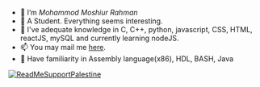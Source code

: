 - 👋 I’m *Mohammod Moshiur Rahman*
- 👀 A Student. Everything seems interesting.
- 🌱 I've adequate knowledge in C, C++, python, javascript, CSS, HTML, reactJS, mySQL and currently learning nodeJS.
- 📫 You may mail me [here](miraz173r@gmail.com).
- 💞 Have familiarity in Assembly language(x86), HDL, BASH, Java
<!---
miraz173/miraz173 is a ✨ special ✨ repository because its `README.md` (this file) appears on your GitHub profile.
You can click the Preview link to take a look at your changes.
--->
[![ReadMeSupportPalestine](https://raw.githubusercontent.com/Safouene1/support-palestine-banner/master/banner-support.svg)](https://github.com/Safouene1/support-palestine-banner/Markdown-pages/Support.md)
